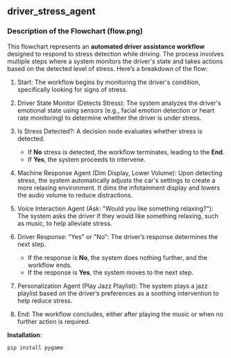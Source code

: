 ## driver_stress_agent

### Description of the Flowchart (flow.png)

This flowchart represents an **automated driver assistance workflow** designed to respond to stress detection while driving. The process involves multiple steps where a system monitors the driver's state and takes actions based on the detected level of stress. Here’s a breakdown of the flow:

1. Start: 
   The workflow begins by monitoring the driver's condition, specifically looking for signs of stress.

2. Driver State Monitor (Detects Stress):
   The system analyzes the driver's emotional state using sensors (e.g., facial emotion detection or heart rate monitoring) to determine whether the driver is under stress.

3. Is Stress Detected?:
   A decision node evaluates whether stress is detected.
   - If **No** stress is detected, the workflow terminates, leading to the **End**.
   - If **Yes**, the system proceeds to intervene.

4. Machine Response Agent (Dim Display, Lower Volume):
   Upon detecting stress, the system automatically adjusts the car's settings to create a more relaxing environment. It dims the infotainment display and lowers the audio volume to reduce distractions.

5. Voice Interaction Agent (Ask: "Would you like something relaxing?"):
   The system asks the driver if they would like something relaxing, such as music, to help alleviate stress.

6. Driver Response: "Yes" or "No":
   The driver’s response determines the next step.
   - If the response is **No**, the system does nothing further, and the workflow ends.
   - If the response is **Yes**, the system moves to the next step.

7. Personalization Agent (Play Jazz Playlist):
   The system plays a jazz playlist based on the driver’s preferences as a soothing intervention to help reduce stress.

8. End:
   The workflow concludes, either after playing the music or when no further action is required.

**Installation**:

`pip install pygame`
